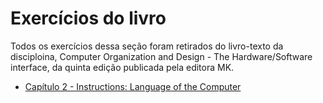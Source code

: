 # Exercícios do livro

Todos os exercícios dessa seção foram retirados do livro-texto da disciploina, Computer Organization and Design - The Hardware/Software interface, da quinta edição publicada pela editora MK.

- [Capítulo 2 - Instructions: Language of the Computer](./capitulo_2)